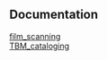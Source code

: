 ## Documentation 
[film_scanning](documentation/film_scanning/README)  
[TBM_cataloging](documentation/TBM_cataloging/README)
